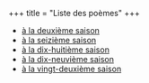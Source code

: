 +++
title = "Liste des poèmes"
+++

- [à la deuxième saison](../seasons/2_deuxieme_saison/le_temps_des_heures)
- [à la seizième saison](../seasons/16_seizieme_saison/le_jour)
- [à la dix-huitième saison](../seasons/18_dix_huitieme_saison/jour_d_hiver)
- [à la dix-neuvième saison](../seasons/19_dix_neuvieme_saison/aube)
- [à la vingt-deuxième saison](../seasons/22_vingt_deuxieme_saison/le_jour_se_leve)
